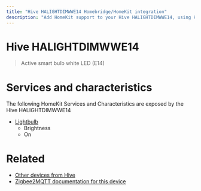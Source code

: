 ```yaml
---
title: "Hive HALIGHTDIMWWE14 Homebridge/HomeKit integration"
description: "Add HomeKit support to your Hive HALIGHTDIMWWE14, using Homebridge, Zigbee2MQTT and homebridge-z2m."
---
```

<!---
This file has been GENERATED using src/docgen/docgen.ts
DO NOT EDIT THIS FILE MANUALLY!
-->
# Hive HALIGHTDIMWWE14
> Active smart bulb white LED (E14)


# Services and characteristics
The following HomeKit Services and Characteristics are exposed by
the Hive HALIGHTDIMWWE14

* [Lightbulb](../../light.md)
  * Brightness
  * On


# Related
* [Other devices from Hive](../index.md#hive)
* [Zigbee2MQTT documentation for this device](https://www.zigbee2mqtt.io/devices/HALIGHTDIMWWE14.html)
